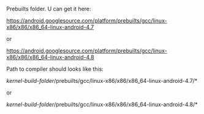 Prebuilts folder. U can get it here:

https://android.googlesource.com/platform/prebuilts/gcc/linux-x86/x86/x86_64-linux-android-4.7

or

https://android.googlesource.com/platform/prebuilts/gcc/linux-x86/x86/x86_64-linux-android-4.8



Path to compiler should looks like this:

*kernel-build-folder*/prebuilts/gcc/linux-x86/x86/x86_64-linux-android-4.7/*

or

*kernel-build-folder*/prebuilts/gcc/linux-x86/x86/x86_64-linux-android-4.8/*
